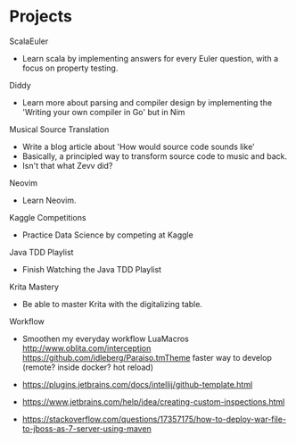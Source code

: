 # Projects 

ScalaEuler

* Learn scala by implementing answers for every Euler question, with a focus on property testing.

Diddy

* Learn more about parsing and compiler design by implementing the 'Writing your own compiler in Go' but in Nim

Musical Source Translation

* Write a blog article about 'How would source code sounds like'
* Basically, a principled way to transform source code to music and back.
* Isn't that what Zevv did?

Neovim

* Learn Neovim.

Kaggle Competitions

* Practice Data Science by competing at Kaggle

Java TDD Playlist

* Finish Watching the Java TDD Playlist

Krita Mastery

* Be able to master Krita with the digitalizing table.

Workflow

* Smoothen my everyday workflow
  LuaMacros
  <http://www.oblita.com/interception>
  <https://github.com/idleberg/Paraiso.tmTheme>
  faster way to develop (remote? inside docker? hot reload)

* <https://plugins.jetbrains.com/docs/intellij/github-template.html>

* <https://www.jetbrains.com/help/idea/creating-custom-inspections.html>

* <https://stackoverflow.com/questions/17357175/how-to-deploy-war-file-to-jboss-as-7-server-using-maven>
